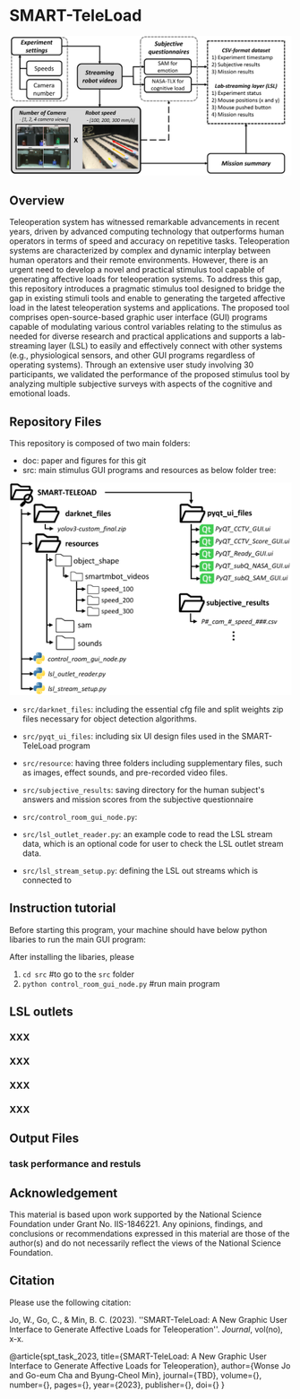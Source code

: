 # SMART-TeleLoad

![Alt text](doc/smart_teleload_git.png)

## Overview
Teleoperation system has witnessed remarkable advancements in recent years, driven by advanced computing technology that outperforms human operators in terms of speed and accuracy on repetitive tasks. Teleoperation systems are characterized by complex and dynamic interplay between human operators and their remote environments. However, there is an urgent need to develop a novel and practical stimulus tool capable of generating affective loads for teleoperation systems. To address this gap, this repository introduces a pragmatic stimulus tool designed to bridge the gap in existing stimuli tools and enable to generating the targeted affective load in the latest teleoperation systems and applications. The proposed tool comprises open-source-based graphic user interface (GUI) programs capable of modulating various control variables relating to the stimulus as needed for diverse research and practical applications and supports a lab-streaming layer (LSL) to easily and effectively connect with other systems (e.g., physiological sensors, and other GUI programs regardless of operating systems). Through an extensive user study involving 30 participants, we validated the performance of the proposed stimulus tool by analyzing multiple subjective surveys with aspects of the cognitive and emotional loads.

## Repository Files

This repository is composed of two main folders: 

* doc: paper and figures for this git
* src: main stimulus GUI programs and resources as below folder tree:

![Alt text](doc/smart_teleload_tree.png)

- `src/darknet_files`: including the essential cfg file and split weights zip files necessary for object detection algorithms.
- `src/pyqt_ui_files`: including six UI design files used in the SMART-TeleLoad program
- `src/resource`: having three folders including supplementary files, such as images, effect sounds, and pre-recorded video files.
- `src/subjective_results`: saving directory for the human subject's answers and mission scores from the subjective questionnaire

- `src/control_room_gui_node.py`:
- `src/lsl_outlet_reader.py`: an example code to read the LSL stream data, which is an optional code for user to check the LSL outlet stream data. 
- `src/lsl_stream_setup.py`: defining the LSL out streams which is connected to 



## Instruction tutorial
Before starting this program, your machine should have below python libaries to run the main GUI program:

After installing the libaries, please 

1. `cd src` #to go to the `src` folder
2. `python control_room_gui_node.py` #run main program



## LSL outlets

### XXX

### XXX

### XXX

### XXX


## Output Files
### task performance and restuls


## Acknowledgement
This material is based upon work supported by the National Science Foundation under Grant No. IIS-1846221. Any opinions, findings, and conclusions or recommendations expressed in this material are those of the author(s) and do not necessarily reflect the views of the National Science Foundation.


## Citation
Please use the following citation:

Jo, W., Go, C., & Min, B. C. (2023). ''SMART-TeleLoad: A New Graphic User Interface to Generate Affective Loads for Teleoperation''. _Journal_, vol(no), x-x.


@article{spt_task_2023,
    title={SMART-TeleLoad: A New Graphic User Interface to Generate Affective Loads for Teleoperation},
    author={Wonse Jo and Go-eum Cha and Byung-Cheol Min},
    journal={TBD},
    volume={},
    number={},
    pages={},
    year={2023},
    publisher={},
    doi={}
}



